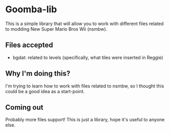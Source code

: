 # Goomba-lib
 This is a simple library that will allow you to work with different files related to modding New Super Mario Bros Wii (nsmbw). 

## Files accepted
* bgdat: related to levels (specifically, what tiles were inserted in Reggie)

## Why I'm doing this?
 I'm trying to learn how to work with files related to nsmbw, so I thought this could be a good idea as a start-point.

## Coming out
 Probably more files support! This is just a library, hope it's useful to anyone else. 